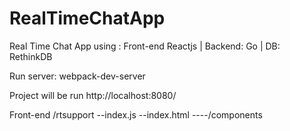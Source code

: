 # RealTimeChatApp
Real Time Chat App using :  Front-end  Reactjs | Backend: Go | DB: RethinkDB

Run server:
 webpack-dev-server

Project will be run  http://localhost:8080/


Front-end 
    /rtsupport
        --index.js
        --index.html
    ----/components